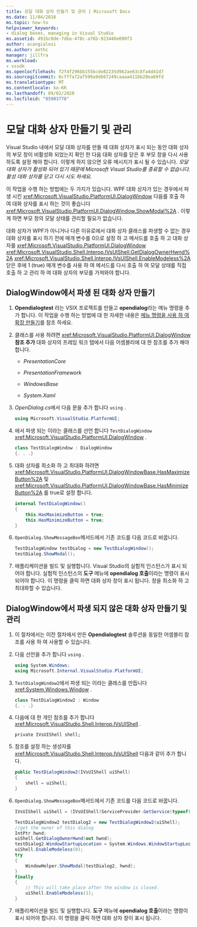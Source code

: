 ```yaml
---
title: 모달 대화 상자 만들기 및 관리 | Microsoft Docs
ms.date: 11/04/2016
ms.topic: how-to
helpviewer_keywords:
- dialog boxes, managing in Visual Studio
ms.assetid: 491bc0de-7dba-478c-a76b-923440e090f3
author: acangialosi
ms.author: anthc
manager: jillfra
ms.workload:
- vssdk
ms.openlocfilehash: f2f4f296bb155bcde82235d962ae63c8fa4d41d7
ms.sourcegitcommit: 6cfffa72af599a9d667249caaaa411bb28ea69fd
ms.translationtype: MT
ms.contentlocale: ko-KR
ms.lasthandoff: 09/02/2020
ms.locfileid: "85903778"
---
```

# <a name="create-and-manage-modal-dialog-boxes"></a>모달 대화 상자 만들기 및 관리
Visual Studio 내에서 모달 대화 상자를 만들 때 대화 상자가 표시 되는 동안 대화 상자의 부모 창이 비활성화 되었는지 확인 한 다음 대화 상자를 닫은 후 부모 창을 다시 사용 하도록 설정 해야 합니다. 이렇게 하지 않으면 오류 메시지가 표시 될 수 있습니다. *모달 대화 상자가 활성화 되어 있기 때문에 Microsoft Visual Studio를 종료할 수 없습니다. 활성 대화 상자를 닫고 다시 시도 하세요.*

이 작업을 수행 하는 방법에는 두 가지가 있습니다. WPF 대화 상자가 있는 경우에서 파생 시킨 <xref:Microsoft.VisualStudio.PlatformUI.DialogWindow> 다음를 호출 하 여 대화 상자를 표시 하는 것이 좋습니다 <xref:Microsoft.VisualStudio.PlatformUI.DialogWindow.ShowModal%2A> . 이렇게 하면 부모 창의 모달 상태를 관리할 필요가 없습니다.

대화 상자가 WPF가 아니거나 다른 이유로에서 대화 상자 클래스를 파생할 수 없는 경우 대화 상자를 표시 하기 전에 매개 변수를 0으로 설정 하 고 메서드를 호출 하 고 대화 상자를 <xref:Microsoft.VisualStudio.PlatformUI.DialogWindow> <xref:Microsoft.VisualStudio.Shell.Interop.IVsUIShell.GetDialogOwnerHwnd%2A> <xref:Microsoft.VisualStudio.Shell.Interop.IVsUIShell.EnableModeless%2A> 닫은 후에 1 (true) 매개 변수를 사용 하 여 메서드를 다시 호출 하 여 모달 상태를 직접 호출 하 고 관리 하 여 대화 상자의 부모를 가져와야 합니다.

## <a name="create-a-dialog-box-derived-from-dialogwindow"></a>DialogWindow에서 파생 된 대화 상자 만들기

1. **Opendialogtest** 라는 VSIX 프로젝트를 만들고 **opendialog**라는 메뉴 명령을 추가 합니다. 이 작업을 수행 하는 방법에 대 한 자세한 내용은 [메뉴 명령을 사용 하 여 확장 만들기](../extensibility/creating-an-extension-with-a-menu-command.md)를 참조 하세요.

2. 클래스를 사용 하려면 <xref:Microsoft.VisualStudio.PlatformUI.DialogWindow> **참조 추가** 대화 상자의 프레임 워크 탭에서 다음 어셈블리에 대 한 참조를 추가 해야 합니다.

    - *PresentationCore*

    - *PresentationFramework*

    - *WindowsBase*

    - *System.Xaml*

3. *OpenDialog.cs*에서 다음 문을 추가 합니다 `using` .

    ```csharp
    using Microsoft.VisualStudio.PlatformUI;
    ```

4. 에서 파생 되는 이라는 클래스를 선언 합니다 `TestDialogWindow` <xref:Microsoft.VisualStudio.PlatformUI.DialogWindow> .

    ```csharp
    class TestDialogWindow : DialogWindow
    {. . .}
    ```

5. 대화 상자를 최소화 하 고 최대화 하려면 <xref:Microsoft.VisualStudio.PlatformUI.DialogWindowBase.HasMaximizeButton%2A> 및 <xref:Microsoft.VisualStudio.PlatformUI.DialogWindowBase.HasMinimizeButton%2A> 를 true로 설정 합니다.

    ```csharp
    internal TestDialogWindow()
    {
        this.HasMaximizeButton = true;
        this.HasMinimizeButton = true;
    }
    ```

6. `OpenDialog.ShowMessageBox`메서드에서 기존 코드를 다음 코드로 바꿉니다.

    ```csharp
    TestDialogWindow testDialog = new TestDialogWindow();
    testDialog.ShowModal();
    ```

7. 애플리케이션을 빌드 및 실행합니다. Visual Studio의 실험적 인스턴스가 표시 되어야 합니다. 실험적 인스턴스의 **도구** 메뉴에 **opendialog 호출**이라는 명령이 표시 되어야 합니다. 이 명령을 클릭 하면 대화 상자 창이 표시 됩니다. 창을 최소화 하 고 최대화할 수 있습니다.

## <a name="create-and-manage-a-dialog-box-not-derived-from-dialogwindow"></a>DialogWindow에서 파생 되지 않은 대화 상자 만들기 및 관리

1. 이 절차에서는 이전 절차에서 만든 **Opendialogtest** 솔루션을 동일한 어셈블리 참조를 사용 하 여 사용할 수 있습니다.

2. 다음 선언을 추가 합니다 `using` .

    ```csharp
    using System.Windows;
    using Microsoft.Internal.VisualStudio.PlatformUI;
    ```

3. `TestDialogWindow2`에서 파생 되는 이라는 클래스를 만듭니다 <xref:System.Windows.Window> .

    ```csharp
    class TestDialogWindow2 : Window
    {. . .}
    ```

4. 다음에 대 한 개인 참조를 추가 합니다 <xref:Microsoft.VisualStudio.Shell.Interop.IVsUIShell> .

    ```
    private IVsUIShell shell;
    ```

5. 참조를 설정 하는 생성자를 <xref:Microsoft.VisualStudio.Shell.Interop.IVsUIShell> 다음과 같이 추가 합니다.

    ```csharp
    public TestDialogWindow2(IVsUIShell uiShell)
    {
        shell = uiShell;
    }
    ```

6. `OpenDialog.ShowMessageBox`메서드에서 기존 코드를 다음 코드로 바꿉니다.

    ```csharp
    IVsUIShell uiShell = (IVsUIShell)ServiceProvider.GetService(typeof(SVsUIShell));

    TestDialogWindow2 testDialog2 = new TestDialogWindow2(uiShell);
    //get the owner of this dialog
    IntPtr hwnd;
    uiShell.GetDialogOwnerHwnd(out hwnd);
    testDialog2.WindowStartupLocation = System.Windows.WindowStartupLocation.CenterOwner;
    uiShell.EnableModeless(0);
    try
    {
        WindowHelper.ShowModal(testDialog2, hwnd);
    }
    finally
    {
        // This will take place after the window is closed.
        uiShell.EnableModeless(1);
    }
    ```

7. 애플리케이션을 빌드 및 실행합니다. **도구** 메뉴에 **opendialog 호출**이라는 명령이 표시 되어야 합니다. 이 명령을 클릭 하면 대화 상자 창이 표시 됩니다.
